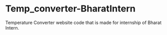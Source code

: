 # Temp_converter-BharatIntern
Temperature Converter website code that is made for internship of Bharat Intern.
